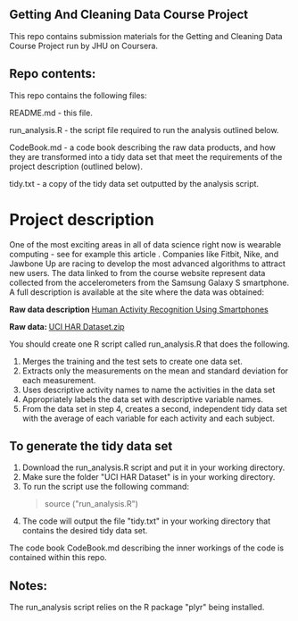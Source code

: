 ## Getting And Cleaning Data Course Project

This repo contains submission materials for the Getting and Cleaning Data Course Project run by JHU on Coursera.


## Repo contents:

This repo contains the following files:

README.md  - this file.

run_analysis.R  - the script file required to run the analysis outlined below.

CodeBook.md  - a code book describing the raw data products, and how they are transformed into a tidy data set that meet the requirements of the project description (outlined below).

tidy.txt - a copy of the tidy data set outputted by the analysis script.

# Project description

One of the most exciting areas in all of data science right now is wearable computing - see for example this article . Companies like Fitbit, Nike, and Jawbone Up are racing to develop the most advanced algorithms to attract new users. The data linked to from the course website represent data collected from the accelerometers from the Samsung Galaxy S smartphone. A full description is available at the site where the data was obtained:

<b> Raw data description </b> <a href="http://archive.ics.uci.edu/ml/datasets/Human+Activity+Recognition+Using+Smartphones"> Human Activity Recognition Using Smartphones </a>

<b> Raw data: </b> <a href="https://d396qusza40orc.cloudfront.net/getdata%2Fprojectfiles%2FUCI%20HAR%20Dataset.zip"> UCI HAR Dataset.zip </a>

You should create one R script called run_analysis.R that does the following. 

1.    Merges the training and the test sets to create one data set.
2.    Extracts only the measurements on the mean and standard deviation for each measurement. 
3.    Uses descriptive activity names to name the activities in the data set
4.    Appropriately labels the data set with descriptive variable names. 
5.    From the data set in step 4, creates a second, independent tidy data set with the average of each variable for each activity and each subject.


## To generate the tidy data set

1. Download the run_analysis.R script and put it in your working directory. 
2. Make sure the folder "UCI HAR Dataset" is in your working directory.
3. To run the script use the following command:
   > source ("run_analysis.R")
4. The code will output the file "tidy.txt" in your working directory that contains the desired tidy data set. 

The code book CodeBook.md describing the inner workings of the code is contained within this repo. 


## Notes:

The run_analysis script relies on the R package "plyr" being installed.
